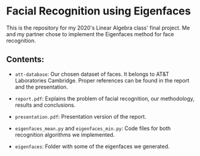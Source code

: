 # Facial Recognition using Eigenfaces

This is the repository for my 2020's Linear Algebra class' final project.
Me and my partner chose to implement the Eigenfaces method for face
recognition.

## Contents:
* `att-database`: Our chosen dataset of faces.
It belongs to AT&T Laboratories Cambridge.
Proper references can be found in the report and the presentation.

* `report.pdf`: Explains the problem of facial recognition, our
  methodology, results and conclusions.

* `presentation.pdf`: Presentation version of the report.

* `eigenfaces_mean.py` and `eigenfaces_min.py`: Code files for both
  recognition algorithms we implemented.

* `eigenfaces`: Folder with some of the eigenfaces we generated.
